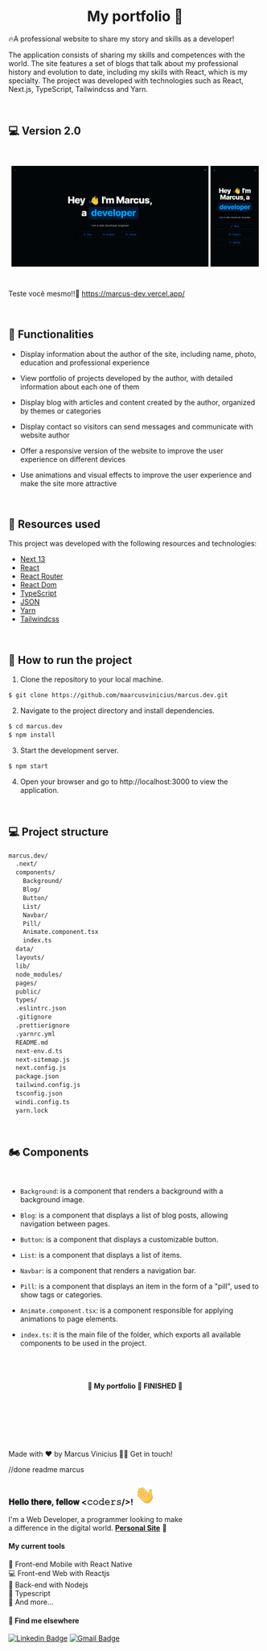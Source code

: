 <h1 align="center">My portfolio 📓</h1>

<p align="left">🔥A professional website to share my story and skills as a developer!

<br />

The application consists of sharing my skills and competences with the world. The site features a set of blogs that talk about my professional history and evolution to date, including my skills with React, which is my specialty. The project was developed with technologies such as React, Next.js, TypeScript, Tailwindcss and Yarn.

</p>

<br />

## 💻 Version 2.0

<br />

<div id="layout" align="center">
  <p align="stretch">
    <img align="center" height="200" alt="NextLevelWeek" title="#NextLevelWeek" src="./public/assets/Screenshott_Webb_1.png">
    <img align="center" height="200" alt="NextLevelWeek" title="#NextLevelWeek" src="./public/assets/Screenshott_Mobb_1.png">
  </p>
</div>

<br />

Teste você mesmo!!🔎 https://marcus-dev.vercel.app/

<br />

## 🎡 Functionalities

-   Display information about the author of the site, including name, photo, education and professional experience

-   View portfolio of projects developed by the author, with detailed information about each one of them

-   Display blog with articles and content created by the author, organized by themes or categories

-   Display contact so visitors can send messages and communicate with website author

-   Offer a responsive version of the website to improve the user experience on different devices

-   Use animations and visual effects to improve the user experience and make the site more attractive

<br />

## 🔧 Resources used

This project was developed with the following resources and technologies:

-   [Next 13](https://nextjs.org/)
-   [React](https://reactjs.org/)
-   [React Router](https://reactrouter.com/en/main)
-   [React Dom](https://legacy.reactjs.org/docs/react-dom.html)
-   [TypeScript](https://www.typescriptlang.org/)
-   [JSON](https://developer.mozilla.org/pt-BR/docs/Learn/JavaScript/Objects/JSON)
-   [Yarn](https://yarnpkg.com/)
-   [Tailwindcss](https://tailwindcss.com/)

<br />

## 🚀 How to run the project

1. Clone the repository to your local machine.

```bash
$ git clone https://github.com/maarcusvinicius/marcus.dev.git
```

2. Navigate to the project directory and install dependencies.

```bash
$ cd marcus.dev
$ npm install
```

3. Start the development server.

```bash
$ npm start
```

4. Open your browser and go to http://localhost:3000 to view the application.

<br />

## 💻 Project structure

```bash
marcus.dev/
  .next/
  components/
    Background/
    Blog/
    Button/
    List/
    Navbar/
    Pill/
    Animate.component.tsx
    index.ts
  data/
  layouts/
  lib/
  node_modules/
  pages/
  public/
  types/
  .eslintrc.json
  .gitignore
  .prettierignore
  .yarnrc.yml
  README.md
  next-env.d.ts
  next-sitemap.js
  next.config.js
  package.json
  tailwind.config.js
  tsconfig.json
  windi.config.ts
  yarn.lock
```

<br />

## 🏍️ Components

<br />

-   `Background`: is a component that renders a background with a background image.

-   `Blog`: is a component that displays a list of blog posts, allowing navigation between pages.

-   `Button`: is a component that displays a customizable button.

-   `List`: is a component that displays a list of items.

-   `Navbar`: is a component that renders a navigation bar.

-   `Pill`: is a component that displays an item in the form of a "pill", used to show tags or categories.

-   `Animate.component.tsx`: is a component responsible for applying animations to page elements.

-   `index.ts`: it is the main file of the folder, which exports all available components to be used in the project.

<br />
<br />
<h4 align="center"> 
	🚧  My portfolio 📓 FINISHED  🚧
</h4>
<br />
<br />
<br />
<br />
<br />

Made with ❤️ by Marcus Vinicius 👋🏽 Get in touch!

//done readme marcus

### 𝐇𝐞𝐥𝐥𝐨 𝐭𝐡𝐞𝐫𝐞, 𝐟𝐞𝐥𝐥𝐨𝐰 <𝚌𝚘𝚍𝚎𝚛𝚜/>! <img width="40" src="https://raw.githubusercontent.com/ABSphreak/ABSphreak/master/gifs/Hi.gif">

I'm a Web Developer, a programmer looking to make <br /> a difference in the digital world. [**Personal Site**](https://marcus-dev.vercel.app/) 🚀

#### My current tools

📲 Front-end Mobile with React Native  
💻 Front-end Web with Reactjs  
📡 Back-end with Nodejs  
🔣 Typescript  
🧰 And more...

#### 💬 Find me elsewhere

[![Linkedin Badge](https://img.shields.io/badge/-Linkedin-blue?style=flat-square&logo=Linkedin&logoColor=white&link=https://www.linkedin.com/in/marcus-vinicius-507718228/)](https://www.linkedin.com/in/marcus-vinicius-507718228/)
[![Gmail Badge](https://img.shields.io/badge/-marcus.editor77@gmail.com-c14438?style=flat-square&logo=Gmail&logoColor=white&link=mailto:marcus.editor77@gmail.com)](marcus.editor77@gmail.com)
